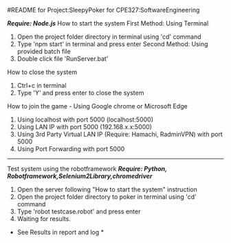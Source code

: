 #README for Project:SleepyPoker for CPE327:SoftwareEngineering

***Require: Node.js***
How to start the system
First Method: Using Terminal
1. Open the project folder directory in terminal using 'cd' command
2. Type 'npm start' in terminal and press enter
Second Method: Using provided batch file
1. Double click file 'RunServer.bat'

How to close the system 
1. Ctrl+c in terminal
2. Type 'Y' and press enter to close the system

How to join the game - Using Google chrome or Microsoft Edge
1. Using localhost with port 5000 (localhost:5000)
2. Using LAN IP with port 5000 (192.168.x.x:5000)
3. Using 3rd Party Virtual LAN IP (Require: Hamachi, RadminVPN) with port 5000
4. Using Port Forwarding with port 5000

----------------------------------------------------------------------------------------------------------------------------------
Test system using the robotframework
***Require: Python, Robotframework,Selenium2Library,chromedriver***
1. Open the server following "How to start the system" instruction
2. Open the project folder directory to poker in terminal using 'cd' command
3. Type 'robot testcase.robot' and press enter
4. Waiting for results.
* See Results in report and log *
